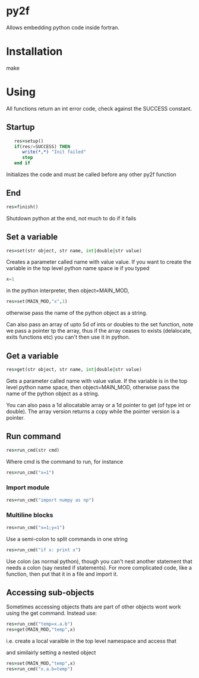 # py2f

Allows embedding python code inside fortran. 

# Installation
make

# Using
All functions return an int error code, check against the SUCCESS constant.

## Startup

````fortran
   res=setup()
   if(res/=SUCCESS) THEN
      write(*,*) "Init failed"
      stop
   end if
````

Initializes the code and must be called before any other py2f function

## End

````fortran
res=finish()
````

Shutdown python at the end, not much to do if it fails

## Set a variable

````fortran
res=set(str object, str name, int|double|str value)
````
Creates a parameter called name with value value. If
you want to create the variable in the top level python name space
ie if you typed

````python
x=1
````

in the python interpreter, then object=MAIN_MOD, 

````fortran
res=set(MAIN_MOD,"x",1)
````

otherwise pass the name of the python object as a string.

Can also pass an array of upto 5d of ints or doubles to the set function, note we pass a pointer tp the array,
thus if the array ceases to exists (delalocate, exits functions etc) you can't then use it in python.

## Get a variable

````fortran
res=get(str object, str name, int|double|str value)
````

Gets a parameter called name with value value. If
the variable is in the top level python name space, then object=MAIN_MOD, otherwise pass
the name of the python object as a string.

You can also pass a 1d allocatable array or a 1d pointer to get (of type int or double). The
array version returns a copy while the pointer version is a pointer.

## Run command

````fortran 
res=run_cmd(str cmd)
````

Where cmd is the command to run, for instance 

````fortran 
res=run_cmd("x=1")
````

### Import module
````fortran 
res=run_cmd("import numpy as np")
````

### Multiline blocks

````fortran 
res=run_cmd("x=1;y=1")
````

Use a semi-colon to split commands in one string

````fortran 
res=run_cmd("if x: print x")
````

Use colon (as normal python), though you can't nest another statement that needs a
colon (say nested if statements). For more complicated code, like a function,
then put that it in a file and import it.

## Accessing sub-objects

Sometimes accessing objects thats are part of other objects wont work using the get command.
Instead use:

````fortran
res=run_cmd("temp=x.a.b")
res=get(MAIN_MOD,"temp",x)
````

i.e. create a local varaible in the top level namespace and access that


and similairly setting a nested object

````fortran
res=set(MAIN_MOD,"temp",x)
res=run_cmd("x.a.b=temp")
````

